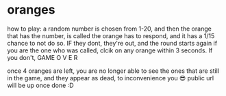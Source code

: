 # oranges
how to play:
a random number is chosen from 1-20, and then the orange that has the number, is called
the orange has to respond, and it has a 1/15 chance to not do so. IF they dont, they're out, and the round starts again
if you are the one who was called, clcik on any orange within 3 seconds. If you don't, GAME O V E R

once 4 oranges are left, you are no longer able to see the ones that are still in the game, and they appear as dead, to inconvenience you :sunglasses:
public url will be up once done :D
